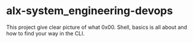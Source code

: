 # alx-system_engineering-devops
This project give clear picture of what 0x00. Shell, basics is all about and how to find your way in the CLI.
